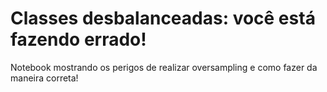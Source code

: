 # Classes desbalanceadas: você está fazendo errado!

Notebook mostrando os perigos de realizar oversampling e como fazer da maneira correta!
